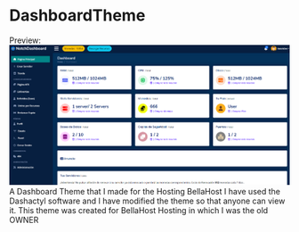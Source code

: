# DashboardTheme
Preview:
<img src="./assets/img/View.png">
A Dashboard Theme that I made for the Hosting BellaHost
I have used the Dashactyl software and I have modified the theme so that anyone can view it.
This theme was created for BellaHost Hosting in which I was the old OWNER
